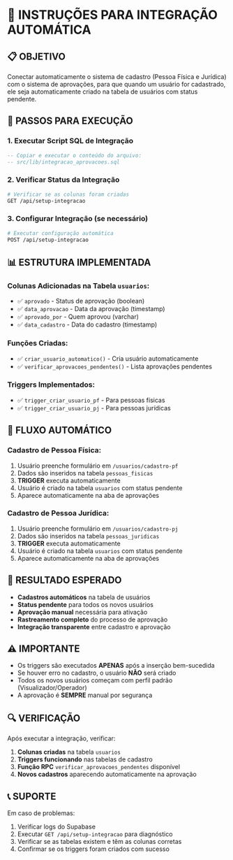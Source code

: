 # 🚀 INSTRUÇÕES PARA INTEGRAÇÃO AUTOMÁTICA

## 📋 **OBJETIVO**

Conectar automaticamente o sistema de cadastro (Pessoa Física e Jurídica) com o sistema de aprovações, para que quando um usuário for cadastrado, ele seja automaticamente criado na tabela de usuários com status pendente.

## 🔧 **PASSOS PARA EXECUÇÃO**

### **1. Executar Script SQL de Integração**

```sql
-- Copiar e executar o conteúdo do arquivo:
-- src/lib/integracao_aprovacoes.sql
```

### **2. Verificar Status da Integração**

```bash
# Verificar se as colunas foram criadas
GET /api/setup-integracao
```

### **3. Configurar Integração (se necessário)**

```bash
# Executar configuração automática
POST /api/setup-integracao
```

## 📊 **ESTRUTURA IMPLEMENTADA**

### **Colunas Adicionadas na Tabela `usuarios`:**

- ✅ `aprovado` - Status de aprovação (boolean)
- ✅ `data_aprovacao` - Data da aprovação (timestamp)
- ✅ `aprovado_por` - Quem aprovou (varchar)
- ✅ `data_cadastro` - Data do cadastro (timestamp)

### **Funções Criadas:**

- ✅ `criar_usuario_automatico()` - Cria usuário automaticamente
- ✅ `verificar_aprovacoes_pendentes()` - Lista aprovações pendentes

### **Triggers Implementados:**

- ✅ `trigger_criar_usuario_pf` - Para pessoas físicas
- ✅ `trigger_criar_usuario_pj` - Para pessoas jurídicas

## 🔄 **FLUXO AUTOMÁTICO**

### **Cadastro de Pessoa Física:**

1. Usuário preenche formulário em `/usuarios/cadastro-pf`
2. Dados são inseridos na tabela `pessoas_fisicas`
3. **TRIGGER** executa automaticamente
4. Usuário é criado na tabela `usuarios` com status pendente
5. Aparece automaticamente na aba de aprovações

### **Cadastro de Pessoa Jurídica:**

1. Usuário preenche formulário em `/usuarios/cadastro-pj`
2. Dados são inseridos na tabela `pessoas_juridicas`
3. **TRIGGER** executa automaticamente
4. Usuário é criado na tabela `usuarios` com status pendente
5. Aparece automaticamente na aba de aprovações

## 🎯 **RESULTADO ESPERADO**

- **Cadastros automáticos** na tabela de usuários
- **Status pendente** para todos os novos usuários
- **Aprovação manual** necessária para ativação
- **Rastreamento completo** do processo de aprovação
- **Integração transparente** entre cadastro e aprovação

## ⚠️ **IMPORTANTE**

- Os triggers são executados **APENAS** após a inserção bem-sucedida
- Se houver erro no cadastro, o usuário **NÃO** será criado
- Todos os novos usuários começam com perfil padrão (Visualizador/Operador)
- A aprovação é **SEMPRE** manual por segurança

## 🔍 **VERIFICAÇÃO**

Após executar a integração, verificar:

1. **Colunas criadas** na tabela `usuarios`
2. **Triggers funcionando** nas tabelas de cadastro
3. **Função RPC** `verificar_aprovacoes_pendentes` disponível
4. **Novos cadastros** aparecendo automaticamente na aprovação

## 📞 **SUPORTE**

Em caso de problemas:

1. Verificar logs do Supabase
2. Executar `GET /api/setup-integracao` para diagnóstico
3. Verificar se as tabelas existem e têm as colunas corretas
4. Confirmar se os triggers foram criados com sucesso
